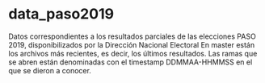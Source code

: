 # data_paso2019
Datos correspondientes a los resultados parciales de las elecciones PASO 2019, disponibilizados por la Dirección Nacional Electoral
En master están los archivos más recientes, es decir, los últimos resultados.
Las ramas que se abren están denominadas con el timestamp DDMMAA-HHMMSS en el que se dieron a conocer.
